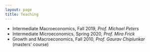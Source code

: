 ```yaml
---
layout: page
title: Teaching
---
```


* Intermediate Macroeconomics, Fall 2019, *Prof. Michael Peters*
* Intermediate Microeconomics, Spring 2020, *Prof. Mira Frick*
* Growth and Macroeconomics, Fall 2010, *Prof. Gaurav Chiplunkar* (masters' course)
